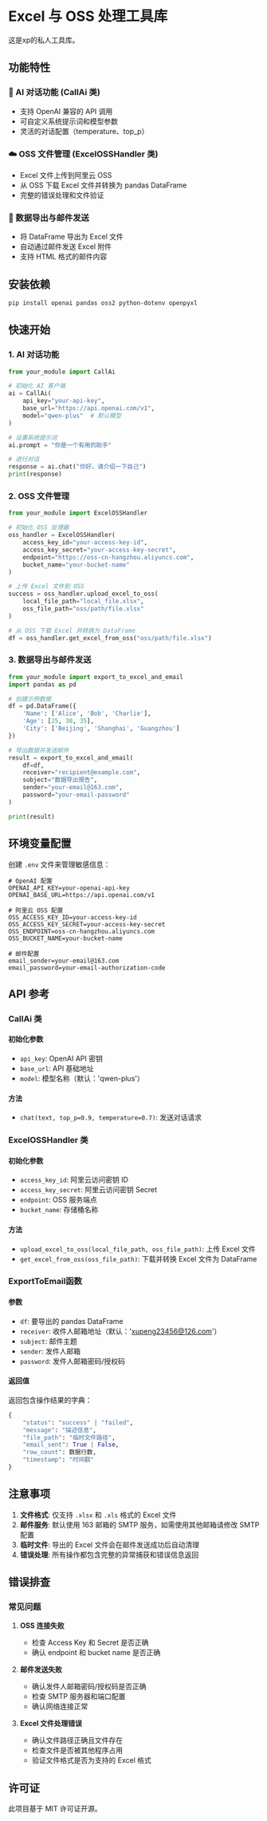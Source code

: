 # Excel 与 OSS 处理工具库

这是xp的私人工具库。

## 功能特性

### 🤖 AI 对话功能 (CallAi 类)
- 支持 OpenAI 兼容的 API 调用
- 可自定义系统提示词和模型参数
- 灵活的对话配置（temperature、top_p）

### ☁️ OSS 文件管理 (ExcelOSSHandler 类)
- Excel 文件上传到阿里云 OSS
- 从 OSS 下载 Excel 文件并转换为 pandas DataFrame
- 完整的错误处理和文件验证

### 📧 数据导出与邮件发送
- 将 DataFrame 导出为 Excel 文件
- 自动通过邮件发送 Excel 附件
- 支持 HTML 格式的邮件内容

## 安装依赖

```bash
pip install openai pandas oss2 python-dotenv openpyxl
```

## 快速开始

### 1. AI 对话功能

```python
from your_module import CallAi

# 初始化 AI 客户端
ai = CallAi(
    api_key="your-api-key",
    base_url="https://api.openai.com/v1",
    model="qwen-plus"  # 默认模型
)

# 设置系统提示词
ai.prompt = "你是一个有用的助手"

# 进行对话
response = ai.chat("你好，请介绍一下自己")
print(response)
```

### 2. OSS 文件管理

```python
from your_module import ExcelOSSHandler

# 初始化 OSS 处理器
oss_handler = ExcelOSSHandler(
    access_key_id="your-access-key-id",
    access_key_secret="your-access-key-secret",
    endpoint="https://oss-cn-hangzhou.aliyuncs.com",
    bucket_name="your-bucket-name"
)

# 上传 Excel 文件到 OSS
success = oss_handler.upload_excel_to_oss(
    local_file_path="local_file.xlsx",
    oss_file_path="oss/path/file.xlsx"
)

# 从 OSS 下载 Excel 并转换为 DataFrame
df = oss_handler.get_excel_from_oss("oss/path/file.xlsx")
```

### 3. 数据导出与邮件发送

```python
from your_module import export_to_excel_and_email
import pandas as pd

# 创建示例数据
df = pd.DataFrame({
    'Name': ['Alice', 'Bob', 'Charlie'],
    'Age': [25, 30, 35],
    'City': ['Beijing', 'Shanghai', 'Guangzhou']
})

# 导出数据并发送邮件
result = export_to_excel_and_email(
    df=df,
    receiver="recipient@example.com",
    subject="数据导出报告",
    sender="your-email@163.com",
    password="your-email-password"
)

print(result)
```

## 环境变量配置

创建 `.env` 文件来管理敏感信息：

```env
# OpenAI 配置
OPENAI_API_KEY=your-openai-api-key
OPENAI_BASE_URL=https://api.openai.com/v1

# 阿里云 OSS 配置
OSS_ACCESS_KEY_ID=your-access-key-id
OSS_ACCESS_KEY_SECRET=your-access-key-secret
OSS_ENDPOINT=oss-cn-hangzhou.aliyuncs.com
OSS_BUCKET_NAME=your-bucket-name

# 邮件配置
email_sender=your-email@163.com
email_password=your-email-authorization-code
```

## API 参考

### CallAi 类

#### 初始化参数
- `api_key`: OpenAI API 密钥
- `base_url`: API 基础地址
- `model`: 模型名称（默认：'qwen-plus'）

#### 方法
- `chat(text, top_p=0.9, temperature=0.7)`: 发送对话请求

### ExcelOSSHandler 类

#### 初始化参数
- `access_key_id`: 阿里云访问密钥 ID
- `access_key_secret`: 阿里云访问密钥 Secret
- `endpoint`: OSS 服务端点
- `bucket_name`: 存储桶名称

#### 方法
- `upload_excel_to_oss(local_file_path, oss_file_path)`: 上传 Excel 文件
- `get_excel_from_oss(oss_file_path)`: 下载并转换 Excel 文件为 DataFrame

### ExportToEmail函数

#### 参数
- `df`: 要导出的 pandas DataFrame
- `receiver`: 收件人邮箱地址（默认：'xupeng23456@126.com'）
- `subject`: 邮件主题
- `sender`: 发件人邮箱
- `password`: 发件人邮箱密码/授权码

#### 返回值
返回包含操作结果的字典：
```python
{
    "status": "success" | "failed",
    "message": "描述信息",
    "file_path": "临时文件路径",
    "email_sent": True | False,
    "row_count": 数据行数,
    "timestamp": "时间戳"
}
```

## 注意事项

1. **文件格式**: 仅支持 `.xlsx` 和 `.xls` 格式的 Excel 文件
2. **邮件服务**: 默认使用 163 邮箱的 SMTP 服务，如需使用其他邮箱请修改 SMTP 配置
3. **临时文件**: 导出的 Excel 文件会在邮件发送成功后自动清理
4. **错误处理**: 所有操作都包含完整的异常捕获和错误信息返回

## 错误排查

### 常见问题

1. **OSS 连接失败**
   - 检查 Access Key 和 Secret 是否正确
   - 确认 endpoint 和 bucket name 是否正确

2. **邮件发送失败**
   - 确认发件人邮箱密码/授权码是否正确
   - 检查 SMTP 服务器和端口配置
   - 确认网络连接正常

3. **Excel 文件处理错误**
   - 确认文件路径正确且文件存在
   - 检查文件是否被其他程序占用
   - 验证文件格式是否为支持的 Excel 格式

## 许可证

此项目基于 MIT 许可证开源。